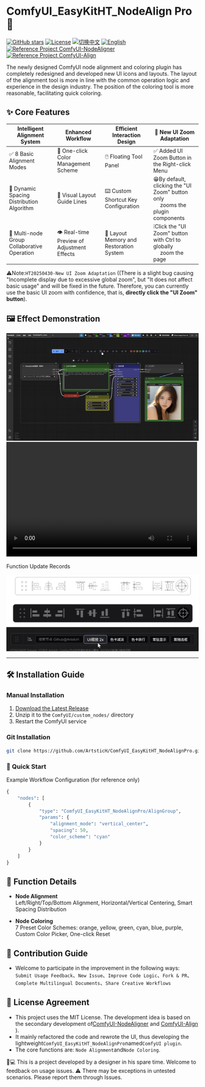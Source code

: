 # ComfyUI_EasyKitHT_NodeAlign Pro 🎨

[![GitHub stars](https://img.shields.io/github/stars/ArtsticH/ComfyUI_EasyKitHT_NodeAlignPro?style=for-the-badge)](https://github.com/ArtsticH/ComfyUI_EasyKitHT_NodeAlignPro/stargazers)
[![License](https://img.shields.io/badge/License-MIT-blue.svg?style=for-the-badge)](LICENSE)
[![切换中文](https://img.shields.io/badge/切换中文-README_ZH.md-blue?style=for-the-badge)](README_ZH.md)
[![English](https://img.shields.io/badge/English-README.md-blue?style=for-the-badge)](README_ZH.md)
[![Reference Project ComfyUI-NodeAligner](https://img.shields.io/badge/Reference%20Project-ComfyUI-NodeAligner-blue?style=for-the-badge)](https://github.com/Tenney95/ComfyUI-NodeAligner)
[![Reference Project ComfyUI-Align](https://img.shields.io/badge/Reference%20Project-ComfyUI-Align-blue?style=for-the-badge)](https://github.com/Moooonet/ComfyUI-Align)

The newly designed ComfyUI node alignment and coloring plugin has completely redesigned and developed new UI icons and layouts. The layout of the alignment tool is more in line with the common operation logic and experience in the design industry. The position of the coloring tool is more reasonable, facilitating quick coloring.


## ✨ Core Features

| Intelligent Alignment System            | Enhanced Workflow               | 	Efficient Interaction Design             | 🔆 New UI Zoom Adaptation              |
|---------------------------|---------------------------|---------------------------|---------------------------|
| ✅ 8 Basic Alignment Modes        | 🎨 One-click Color Management Scheme      | 🖱️  Floating Tool Panel      | ✅ Added UI Zoom Button in the Right-click Menu     |
| 📐 Dynamic Spacing Distribution Algorithm        | 📏 Visual Layout Guide Lines       | ⌨️ Custom Shortcut Key Configuration       | 😁By default, clicking the "UI Zoom" button only</br>　 zooms the plugin components     |
| 👥 Multi-node Group Collaborative Operation        | 👁️ Real-time Preview of Adjustment Effects        | 💾 Layout Memory and Restoration System     | ❕Click the "UI Zoom" button with Ctrl to globally</br>　 zoom the page    |  

⚠️Note:`HT20250430-New UI Zoom Adaptation`  ((There is a slight bug causing "Incomplete display due to excessive global zoom", but "It does not affect basic usage" and will be fixed in the future. Therefore, you can currently use the basic UI zoom with confidence, that is, **directly click the "UI Zoom" button**).  

## 🖼️ Effect Demonstration

![Operation_Demonstration](Example/NodeAlignPro_demo_Work.webp)  
<video src="//player.bilibili.com/player.html?isOutside=true&aid=114426065716534&bvid=BV1V7G9z9EcU&cid=29714745695&p=1" controls="controls" width="500" height="300"></video>  


Function Update Records 

![UI-Redrawing_Linedrawing](Example/res/优化UI重绘_元素_线稿.webp)
![UI-Redrawing_Rendering](Example/res/优化UI重绘_元素_渲染.webp)    
![UI-Element_zoomButton](Example/res/新增UI缩放适配.webp)  

---

## 🛠️ Installation Guide

### Manual Installation
1. [Download the Latest Release](https://github.com/ArtsticH/ComfyUI_EasyKitHT_NodeAlignPro/releases)
2. Unzip it to the `ComfyUI/custom_nodes/` directory
3. Restart the ComfyUI service

### Git Installation
```bash
git clone https://github.com/ArtsticH/ComfyUI_EasyKitHT_NodeAlignPro.git custom_nodes/ComfyUI_EasyKitHT_NodeAlignPro
```
### 🚀 Quick Start
Example Workflow Configuration (for reference only)
```python
{
    "nodes": [
        {
            "type": "ComfyUI_EasyKitHT_NodeAlignPro/AlignGroup",
            "params": {
                "alignment_mode": "vertical_center",
                "spacing": 50,
                "color_scheme": "cyan"
            }
        }
    ]
}
```

## 📌 Function Details
- **Node Alignment**  
Left/Right/Top/Bottom Alignment, Horizontal/Vertical Centering, Smart Spacing Distribution

- **Node Coloring**  
7 Preset Color Schemes: orange, yellow, green, cyan, blue, purple, Custom Color Picker, One-click Reset


## 🤝 Contribution Guide
- Welcome to participate in the improvement in the following ways:  
`Submit Usage Feedback`、`New Issue`、`Improve Code Logic`、`Fork & PR`、`Complete Multilingual Documents`、`Share Creative Workflows`

## 📜 License Agreement
- This project uses the MIT License. The development idea is based on the secondary development of[ComfyUI-NodeAligner](https://github.com/Tenney95/ComfyUI-NodeAligner) and [ComfyUI-Align](https://github.com/Moooonet/ComfyUI-Align) ).  
- It mainly refactored the code and rewrote the UI, thus developing the lightweight`ComfyUI_EasyKitHT_NodeAlignPro`named`ComfyUI plugin`.  
- The core functions are: `Node Alignment`and`Node Coloring`.

👨💻 This is a project developed by a designer in his spare time. Welcome to feedback on usage issues.
⚠️ There may be exceptions in untested scenarios. Please report them through Issues.